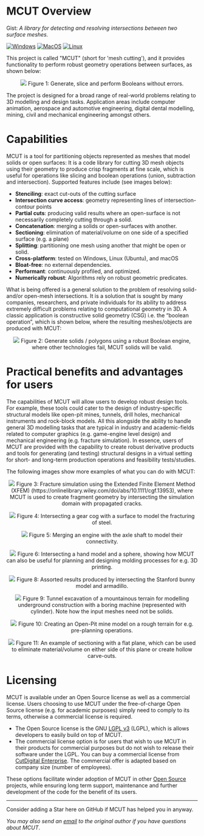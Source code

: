 # MCUT Overview

Gist: _A library for detecting and resolving intersections between two surface meshes._ 

[![Windows](https://github.com/cutdigital/mcut/actions/workflows/windows.yml/badge.svg)](https://github.com/cutdigital/mcut/actions/workflows/windows.yml)
[![MacOS](https://github.com/cutdigital/mcut/actions/workflows/macos.yml/badge.svg)](https://github.com/cutdigital/mcut/actions/workflows/macos.yml) [![Linux](https://github.com/cutdigital/mcut/actions/workflows/linux.yaml/badge.svg)](https://github.com/cutdigital/mcut/actions/workflows/linux.yaml)

This project is called "MCUT" (short for 'mesh cutting'), and it provides functionality to perform robust geometry operations between surfaces, as shown below:

<p align="center">
  <img src="https://github.com/cutdigital/mcut.github.io/blob/master/docs/media/repo-teaser/github-teaser.png?raw=true">
  Figure 1: Generate, slice and perform Booleans without errors.
</p>

The project is designed for a broad range of real-world problems relating to 3D modelling and design tasks. Application areas include computer animation, aerospace and automotive engineering, digital dental modelling, mining, civil and mechanical engineering amongst others. 

# Capabilities

MCUT is a tool for partitioning objects represented as meshes that model solids or open surfaces: It is a code library for cutting 3D mesh objects using their geometry to produce crisp fragments at fine scale, which is useful for operations like slicing and boolean operations (union, subtraction and intersection). Supported features include (see images below):

* **Stenciling**: exact cut-outs of the cutting surface
* **Intersection curve access**: geometry representing lines of intersection-contour points
* **Partial cuts**: producing valid results where an open-surface is not necessarily completely cutting through a solid.
* **Concatenation**: merging a solids or open-surfaces with another.
* **Sectioning**: elimination of material/volume on one side of a specified surface (e.g. a plane) 
* **Splitting**: partitioning one mesh using another that might be open or solid. 
* **Cross-platform**: tested on Windows, Linux (Ubuntu), and macOS
* **Bloat-free**: no external dependencies.
* **Performant**: continuously profiled, and optimized.
* **Numerically robust**: Algorithms rely on robust geometric predicates.

What is being offered is a general solution to the problem of resolving solid- and/or open-mesh intersections. It is a solution that is sought by many companies, researchers, and private individuals for its ability to address extremely difficult problems relating to computational geometry in 3D. A classic application is constructive solid geometry (CSG) i.e. the “boolean operation”, which is shown below, where the resulting meshes/objects are produced with MCUT:

<p align="center">
  <img src="https://github.com/cutdigital/mcut.github.io/blob/master/docs/media/repo-teaser/teaser2.png?raw=true">
  Figure 2: Generate solids / polygons using a robust Boolean engine, where other technologies fail, MCUT solids will be valid.
</p>

# Practical benefits and advantages for users

The capabilities of MCUT will allow users to develop robust design tools. For example, these tools could cater to the design of industry-specific structural models like open-pit mines, tunnels, drill holes, mechanical instruments and rock-block models. All this alongside the ability to handle general 3D modelling tasks that are typical in industry and academic-fields related to computer graphics (e.g. game-engine level design) and mechanical engineering (e.g. fracture simulation). In essence, users of MCUT are provided with the capability to create robust derivative products and tools for generating (and testing) structural designs in a virtual setting for short- and long-term production operations and feasibility tests/studies.

The following images show more examples of what you can do with MCUT:

<p align="center">
  <img src="https://github.com/cutdigital/mcut.github.io/blob/master/docs/media/repo-teaser/extra-images/eg-teaser.jpg?raw=true">
  Figure 3: Fracture simulation using the Extended Finite Element Method (XFEM) (https://onlinelibrary.wiley.com/doi/abs/10.1111/cgf.13953), where MCUT is used to create fragment geometry by intersecting the simulation domain with propagated cracks.
</p>

<p align="center">
  <img src="https://github.com/cutdigital/mcut.github.io/blob/master/docs/media/repo-teaser/extra-images/image156.png?raw=true">
  Figure 4: Intersecting a gear cog with a surface to model the fracturing of steel.
</p>

<p align="center">
  <img src="https://github.com/cutdigital/mcut.github.io/blob/master/docs/media/repo-teaser/extra-images/path1471.png?raw=true">
  Figure 5: Merging an engine with the axle shaft to model their connectivity.
</p>

<p align="center">
  <img src="https://github.com/cutdigital/mcut.github.io/blob/master/docs/media/repo-teaser/extra-images/arm-sphere.png?raw=true">
  Figure 6: Intersecting a hand model and a sphere, showing how MCUT can also be useful for planning and designing molding processes for e.g. 3D printing.
</p>

<p align="center">
  <img src="https://github.com/cutdigital/mcut.github.io/blob/master/docs/media/repo-teaser/extra-images/arma-bunn.png?raw=true">
  Figure 8: Assorted results produced by intersecting the Stanford bunny model and armadillo.
</p>

<p align="center">
  <img src="https://github.com/cutdigital/mcut.github.io/blob/master/docs/media/repo-teaser/extra-images/path1471-2.png?raw=true">
  Figure 9: Tunnel excavation of a mountainous terrain for modelling underground construction with a boring machine (represented with cylinder). Note how the input meshes need not be solids.
</p>

<p align="center">
  <img src="https://github.com/cutdigital/mcut.github.io/blob/master/docs/media/repo-teaser/extra-images/image111.png?raw=true">
  Figure 10: Creating an Open-Pit mine model on a rough terrain for e.g. pre-planning operations.
</p>

<p align="center">
  <img src="https://github.com/cutdigital/mcut.github.io/blob/master/docs/media/repo-teaser/extra-images/path1471-5.png?raw=true">
  Figure 11: An example of sectioning with a flat plane, which can be used to eliminate material/volume on either side of this plane or create hollow carve-outs.
</p>

# Licensing

MCUT is available under an Open Source license as well as a commercial license. Users choosing to use MCUT under the free-of-charge Open Source license (e.g. for academic purposes) simply need to comply to its terms, otherwise a commercial license is required. 

* The Open Source license is the GNU [LGPL v3](https://www.gnu.org/licenses/lgpl-3.0.en.html) (LGPL), which is allows developers to easily build on top of MCUT. 
* The commercial license option is for users that wish to use MCUT in their products for commercial purposes but do not wish to release their software under the LGPL. You can buy a commercial license from [CutDigital Enterprise](contact@cut-digital.com). The commercial offer is adapted based on company size (number of employees).

These options facilitate winder adoption of MCUT in other [Open Source](https://opensource.org/) projects, while ensuring long term support, maintenance and further development of the code for the benefit of its users.

---

Consider adding a Star here on GitHub if MCUT has helped you in anyway. 

_You may also send an [email](floyd.m.chitalu@gmail.com) to the original author if you have questions about MCUT_.
